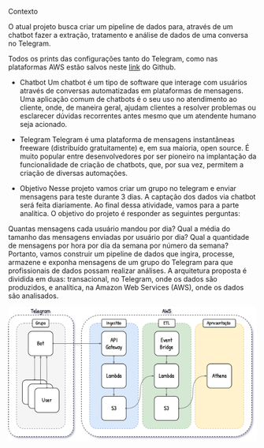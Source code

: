 Contexto

O atual projeto busca criar um pipeline de dados para, através de um chatbot fazer a extração, tratamento e análise de dados de uma conversa no Telegram.

Todos os prints das configurações tanto do Telegram, como nas plataformas AWS estão salvos neste [link](https://github.com/joaolucascv/pipeline-img.git) do Github.

- Chatbot
Um chatbot é um tipo de software que interage com usuários através de conversas automatizadas em plataformas de mensagens. Uma aplicação comum de chatbots é o seu uso no atendimento ao cliente, onde, de maneira geral, ajudam clientes a resolver problemas ou esclarecer dúvidas recorrentes antes mesmo que um atendente humano seja acionado.

- Telegram
Telegram é uma plataforma de mensagens instantâneas freeware (distribuído gratuitamente) e, em sua maioria, open source. É muito popular entre desenvolvedores por ser pioneiro na implantação da funcionalidade de criação de chatbots, que, por sua vez, permitem a criação de diversas automações.

- Objetivo
Nesse projeto vamos criar um grupo no telegram e enviar mensagens para teste durante 3 dias. A captação dos dados via chatbot será feita diariamente. Ao final dessa atividade, vamos para a parte analítica. O objetivo do projeto é responder as seguintes perguntas:

Quantas mensagens cada usuário mandou por dia?
Qual a média do tamanho das mensagens enviadas por usuário por dia?
Qual a quantidade de mensagens por hora por dia da semana por número da semana?
Portanto, vamos construir um pipeline de dados que ingira, processe, armazene e exponha mensagens de um grupo do Telegram para que profissionais de dados possam realizar análises. A arquitetura proposta é dividida em duas: transacional, no Telegram, onde os dados são produzidos, e analítica, na Amazon Web Services (AWS), onde os dados são analisados.

![](https://github.com/joaolucascv/pipeline-img/blob/main/img%20projeto%20final.png?raw=true)

